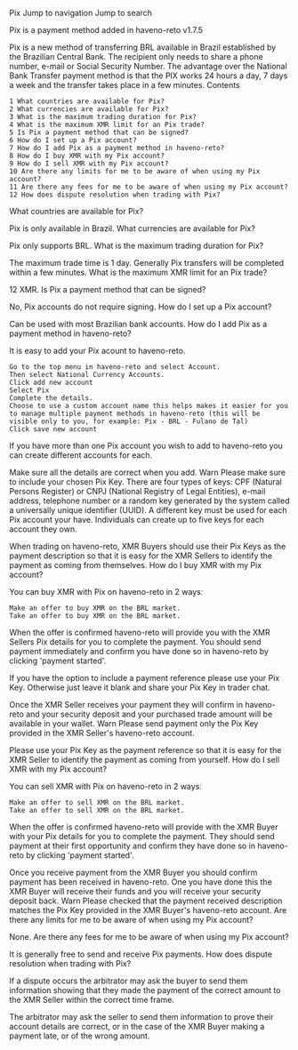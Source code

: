 Pix
Jump to navigation
Jump to search

Pix is a payment method added in haveno-reto v1.7.5

Pix is a new method of transferring BRL available in Brazil established by the Brazilian Central Bank. The recipient only needs to share a phone number, e-mail or Social Security Number. The advantage over the National Bank Transfer payment method is that the PIX works 24 hours a day, 7 days a week and the transfer takes place in a few minutes.
Contents

    1 What countries are available for Pix?
    2 What currencies are available for Pix?
    3 What is the maximum trading duration for Pix?
    4 What is the maximum XMR limit for an Pix trade?
    5 Is Pix a payment method that can be signed?
    6 How do I set up a Pix account?
    7 How do I add Pix as a payment method in haveno-reto?
    8 How do I buy XMR with my Pix account?
    9 How do I sell XMR with my Pix account?
    10 Are there any limits for me to be aware of when using my Pix account?
    11 Are there any fees for me to be aware of when using my Pix account?
    12 How does dispute resolution when trading with Pix?

What countries are available for Pix?

Pix is only available in Brazil.
What currencies are available for Pix?

Pix only supports BRL.
What is the maximum trading duration for Pix?

The maximum trade time is 1 day. Generally Pix transfers will be completed within a few minutes.
What is the maximum XMR limit for an Pix trade?

12 XMR.
Is Pix a payment method that can be signed?

No, Pix accounts do not require signing.
How do I set up a Pix account?

Can be used with most Brazilian bank accounts.
How do I add Pix as a payment method in haveno-reto?

It is easy to add your Pix acount to haveno-reto.

    Go to the top menu in haveno-reto and select Account.
    Then select National Currency Accounts.
    Click add new account
    Select Pix
    Complete the details.
    Choose to use a custom account name this helps makes it easier for you to manage multiple payment methods in haveno-reto (this will be visible only to you, for example: Pix - BRL - Fulano de Tal)
    Click save new account

If you have more than one Pix account you wish to add to haveno-reto you can create different accounts for each.

Make sure all the details are correct when you add.
Warn
	Please make sure to include your chosen Pix Key. There are four types of keys: CPF (Natural Persons Register) or CNPJ (National Registry of Legal Entities), e-mail address, telephone number or a random key generated by the system called a universally unique identifier (UUID). A different key must be used for each Pix account your have. Individuals can create up to five keys for each account they own.

When trading on haveno-reto, XMR Buyers should use their Pix Keys as the payment description so that it is easy for the XMR Sellers to identify the payment as coming from themselves.
How do I buy XMR with my Pix account?

You can buy XMR with Pix on haveno-reto in 2 waysː

    Make an offer to buy XMR on the BRL market.
    Take an offer to buy XMR on the BRL market.

When the offer is confirmed haveno-reto will provide you with the XMR Sellers Pix details for you to complete the payment. You should send payment immediately and confirm you have done so in haveno-reto by clicking 'payment started'.

If you have the option to include a payment reference please use your Pix Key. Otherwise just leave it blank and share your Pix Key in trader chat.

Once the XMR Seller receives your payment they will confirm in haveno-reto and your security deposit and your purchased trade amount will be available in your wallet.
Warn
	Please send payment only the Pix Key provided in the XMR Seller's haveno-reto account.

Please use your Pix Key as the payment reference so that it is easy for the XMR Seller to identify the payment as coming from yourself.
How do I sell XMR with my Pix account?

You can sell XMR with Pix on haveno-reto in 2 waysː

    Make an offer to sell XMR on the BRL market.
    Take an offer to sell XMR on the BRL market.

When the offer is confirmed haveno-reto will provide with the XMR Buyer with your Pix details for you to complete the payment. They should send payment at their first opportunity and confirm they have done so in haveno-reto by clicking 'payment started'.

Once you receive payment from the XMR Buyer you should confirm payment has been received in haveno-reto. One you have done this the XMR Buyer will receive their funds and you will receive your security deposit back.
Warn
	Please checked that the payment received description matches the Pix Key provided in the XMR Buyer's haveno-reto account.
Are there any limits for me to be aware of when using my Pix account?

None.
Are there any fees for me to be aware of when using my Pix account?

It is generally free to send and receive Pix payments.
How does dispute resolution when trading with Pix?

If a dispute occurs the arbitrator may ask the buyer to send them information showing that they made the payment of the correct amount to the XMR Seller within the correct time frame.

The arbitrator may ask the seller to send them information to prove their account details are correct, or in the case of the XMR Buyer making a payment late, or of the wrong amount. 
